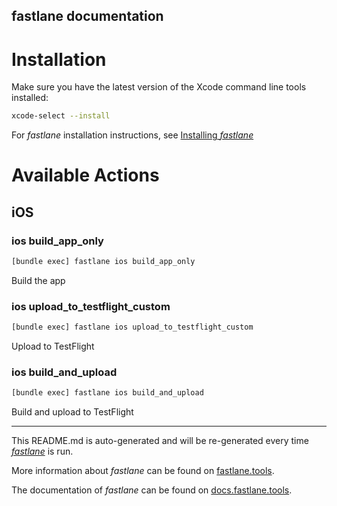 fastlane documentation
----

# Installation

Make sure you have the latest version of the Xcode command line tools installed:

```sh
xcode-select --install
```

For _fastlane_ installation instructions, see [Installing _fastlane_](https://docs.fastlane.tools/#installing-fastlane)

# Available Actions

## iOS

### ios build_app_only

```sh
[bundle exec] fastlane ios build_app_only
```

Build the app

### ios upload_to_testflight_custom

```sh
[bundle exec] fastlane ios upload_to_testflight_custom
```

Upload to TestFlight

### ios build_and_upload

```sh
[bundle exec] fastlane ios build_and_upload
```

Build and upload to TestFlight

----

This README.md is auto-generated and will be re-generated every time [_fastlane_](https://fastlane.tools) is run.

More information about _fastlane_ can be found on [fastlane.tools](https://fastlane.tools).

The documentation of _fastlane_ can be found on [docs.fastlane.tools](https://docs.fastlane.tools).
